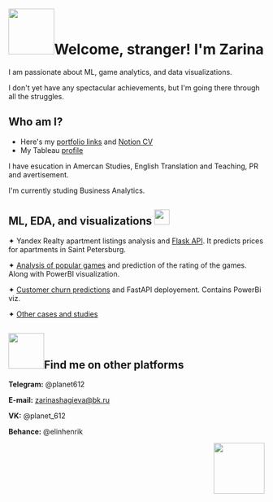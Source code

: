 <h1 align="left"> <img src="https://media1.giphy.com/media/v1.Y2lkPTc5MGI3NjExMWh1bDN3MW10ZDAwNmwwcnllNXZzdXJ4eHo3YW1ncmt6ZHN0anFzaSZlcD12MV9pbnRlcm5hbF9naWZfYnlfaWQmY3Q9cw/j8UxjCDIYG0m7ZiBJk/giphy.gif" height="90">Welcome, stranger! I'm Zarina</h1>

<p> </p>


I am passionate about ML, game analytics, and data visualizations. 

I don't yet have any spectacular achievements, but I'm going there through all the struggles.


<p> </p>


<h2> Who am I? </h2>

- Here's my [portfolio links](https://www.figma.com/proto/btlZBbSRts0T7hBAqyD6Th/Untitled?node-id=1-2&mode=design&t=DZyLOxtP5XMpuQa8-1) and [Notion CV](https://charming-beryllium-a1c.notion.site/CV-Zarina-Shagieva-ed5eb9d047424d29956667a9d8a50884?pvs=4)
- My Tableau [profile](https://public.tableau.com/app/profile/zarina.shagieva)

I have esucation in Amercan Studies, English Translation and Teaching, PR and avertisement. 

I'm currently studing Business Analytics.

<h2> ML, EDA, and visualizations <img
src= "https://media1.giphy.com/media/v1.Y2lkPTc5MGI3NjExZWczMDM3bWRka3M2MGg1ZjNpM3Y1ZjVubTdrdjlycjV5YnlpZTd1YiZlcD12MV9pbnRlcm5hbF9naWZfYnlfaWQmY3Q9cw/qFLRvsm1HoJFe/giphy.gif"height="30"></h2>

✦ Yandex Realty apartment listings analysis and [Flask API](https://github.com/Ina612/flaskProject-on-Yandex-Realty-apartment-listsings). It predicts prices for apartments in Saint Petersburg. 

✦ [Analysis of popular games](https://github.com/Ina612/popular-games) and prediction of the rating of the games. Along with PowerBI visualization.

✦ [Customer churn predictions](https://github.com/Ina612/Churn-predictions) and FastAPI deployement. Contains PowerBi viz.

✦ [Other cases and studies](https://github.com/Ina612/Portfolio)

<h2 align="left"> <img src="https://media2.giphy.com/media/v1.Y2lkPTc5MGI3NjExc2RzbnI2Z3gyNDljOTZqd3E5azZqdDY0NXNscjhvdDB2bDRxazh1aCZlcD12MV9pbnRlcm5hbF9naWZfYnlfaWQmY3Q9cw/l378jPrN9utcV2Qgg/giphy.gif" height="70">Find me on other platforms</h2>

**Telegram:** @planet612

**E-mail:** zarinashagieva@bk.ru

**VK:** @planet_612

**Behance:** @elinhenrik
<p align="right"> <img src="https://media3.giphy.com/media/EorFtyTgaJtvQmG0aG/giphy.gif?cid=ecf05e47mi1nprnuuo66tzdgue9ys324w5bvgzp7dmc8fc7a&ep=v1_gifs_related&rid=giphy.gif&ct=s" height="100"></p>
